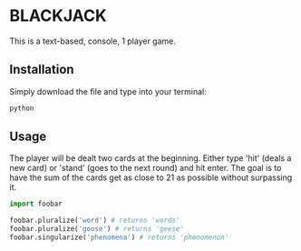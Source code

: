 # BLACKJACK

This is a text-based, console, 1 player game. 

## Installation

Simply download the file and type into your terminal:

```bash
python 
```

## Usage
The player will be dealt two cards at the beginning. Either type 'hit' (deals a new card) or 'stand' (goes to the next round) and hit enter. The goal is to have the sum of the cards get as close to 21 as possible without surpassing it.

```python
import foobar

foobar.pluralize('word') # returns 'words'
foobar.pluralize('goose') # returns 'geese'
foobar.singularize('phenomena') # returns 'phenomenon'
```
